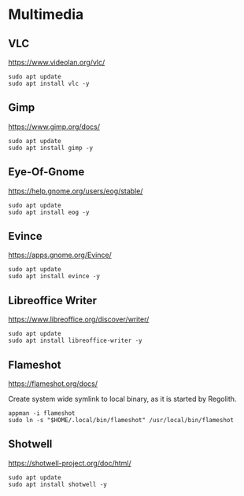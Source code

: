 # Multimedia

## VLC

https://www.videolan.org/vlc/

```shell:terminal
sudo apt update
sudo apt install vlc -y
```

## Gimp

https://www.gimp.org/docs/

```shell:terminal
sudo apt update
sudo apt install gimp -y
```

## Eye-Of-Gnome

https://help.gnome.org/users/eog/stable/

```shell:terminal
sudo apt update
sudo apt install eog -y
```

## Evince

https://apps.gnome.org/Evince/

```shell:terminal
sudo apt update
sudo apt install evince -y
```

## Libreoffice Writer

https://www.libreoffice.org/discover/writer/

```shell:terminal
sudo apt update
sudo apt install libreoffice-writer -y
```

## Flameshot

https://flameshot.org/docs/

Create system wide symlink to local binary, as it is started by Regolith.

```shell:terminal
appman -i flameshot
sudo ln -s "$HOME/.local/bin/flameshot" /usr/local/bin/flameshot
```

## Shotwell

https://shotwell-project.org/doc/html/

```shell:terminal
sudo apt update
sudo apt install shotwell -y
```
